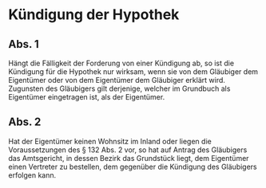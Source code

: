 # Kündigung der Hypothek



## Abs. 1

 Hängt die Fälligkeit der Forderung von einer Kündigung ab, so ist die Kündigung für die Hypothek nur wirksam, wenn sie von dem Gläubiger dem Eigentümer oder von dem Eigentümer dem Gläubiger erklärt wird. Zugunsten des Gläubigers gilt derjenige, welcher im Grundbuch als Eigentümer eingetragen ist, als der Eigentümer.

## Abs. 2

 Hat der Eigentümer keinen Wohnsitz im Inland oder liegen die Voraussetzungen des § 132 Abs. 2 vor, so hat auf Antrag des Gläubigers das Amtsgericht, in dessen Bezirk das Grundstück liegt, dem Eigentümer einen Vertreter zu bestellen, dem gegenüber die Kündigung des Gläubigers erfolgen kann. 

